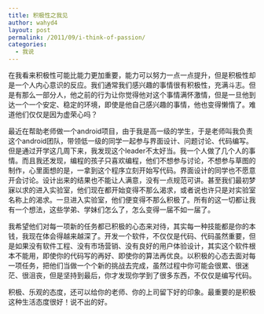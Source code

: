 ```yaml
---
title: 积极性之我见
author: wahyd4
layout: post
permalink: /2011/09/i-think-of-passion/
categories:
  - 我说
---
```

在我看来积极性可能比能力更加重要，能力可以努力一点一点提升，但是积极性却是一个人内心意识的反应。我们通常我们感兴趣的事情很有积极性，充满斗志。但是有那么一部分人，他之前的行为让你觉得他对这个事情满怀激情，但是一旦他到达一个一个安定、稳定的环境，即使是他自己感兴趣的事情，他也变得懒惰了。难道他们仅仅是因为虚荣心吗？

最近在帮助老师做一个android项目，由于我是高一级的学生，于是老师叫我负责这个android团队，带领低一级的同学一起参与界面设计、问题讨论、代码编写。但是通过开学这几周下来，我发现这个leader不太好当。我一个人做了几个人的事情。而且我还发现，编程的孩子只喜欢编程，他们不想参与讨论，不想参与草图的制作，心里面想的是，一拿到这个程序立刻开始写代码。界面设计的同学也不愿意开会讨论。设计出来的结果也不能让人满意，没有一点规范可讲。甚至我们最初梦寐以求的进入实验室，他们现在都开始变得不那么渴求，或者说也许只是对实验室名称上的渴求。一旦进入实验室，他们便变得不那么积极了。所有的这一切都让我有一个想法，这些学弟、学妹们怎么了，怎么变得一届不如一届了。

我希望他们对每一项新的任务都已积极的心态来对待，其实每一种技能都是你的本钱，我现在体会得越来越深了。开发一个软件，不仅仅是代码、代码虽然重要，但是如果没有软件工程、没有市场营销、没有良好的用户体验设计，其实这个软件根本不能用，即使你的代码写的再好、即使你的算法再优良。以积极的心态去面对每一项任务，把他们当做一个个新的挑战去完成，虽然过程中你可能会很累、很迷茫、很沮丧，但是坚持到最后，你才发现你学到了很多东西，不仅仅是编写代码。

积极、乐观的态度，还可以给你的老师、你的上司留下好的印象。最重要的是积极这种生活态度很好！说不出的好。